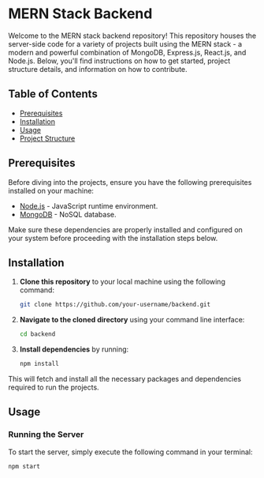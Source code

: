 # MERN Stack Backend

Welcome to the MERN stack backend repository! This repository houses the server-side code for a variety of projects built using the MERN stack - a modern and powerful combination of MongoDB, Express.js, React.js, and Node.js. Below, you'll find instructions on how to get started, project structure details, and information on how to contribute.

## Table of Contents

- [Prerequisites](#prerequisites)
- [Installation](#installation)
- [Usage](#usage)
- [Project Structure](#project-structure)


## Prerequisites

Before diving into the projects, ensure you have the following prerequisites installed on your machine:

- [Node.js](https://nodejs.org/) - JavaScript runtime environment.
- [MongoDB](https://www.mongodb.com/) - NoSQL database.

Make sure these dependencies are properly installed and configured on your system before proceeding with the installation steps below.

## Installation

1. **Clone this repository** to your local machine using the following command:

    ```bash
    git clone https://github.com/your-username/backend.git
    ```

2. **Navigate to the cloned directory** using your command line interface:

    ```bash
    cd backend
    ```

3. **Install dependencies** by running:

    ```bash
    npm install
    ```

This will fetch and install all the necessary packages and dependencies required to run the projects.

## Usage

### Running the Server

To start the server, simply execute the following command in your terminal:

```bash
npm start

